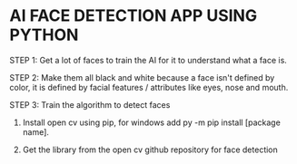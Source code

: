 # AI FACE DETECTION APP USING PYTHON

STEP 1: Get a lot of faces to train the AI for it to understand what a face is.

STEP 2: Make them all black and white because a face isn't defined by color, it is defined by facial features / attributes like eyes, nose and mouth.

STEP 3: Train the algorithm to detect faces

1. Install open cv using pip, for windows add py -m pip install [package name].

2. Get the library from the open cv github repository for face detection 